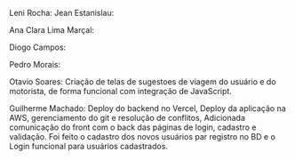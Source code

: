 Leni Rocha: 
Jean Estanislau: 

Ana Clara Lima Marçal: 

Diogo Campos: 

Pedro Morais: 

Otavio Soares: Criação de telas de sugestoes de viagem do usuário e do motorista, de forma funcional com integração de JavaScript.

Guilherme Machado: Deploy do backend no Vercel, Deploy da aplicação na AWS, gerenciamento do git e resolução de conflitos, Adicionada comunicação do front com o back das páginas de login, cadastro e validação. Foi feito o cadastro dos novos usuários par registro no BD e o Login funcional para usuários cadastrados.
